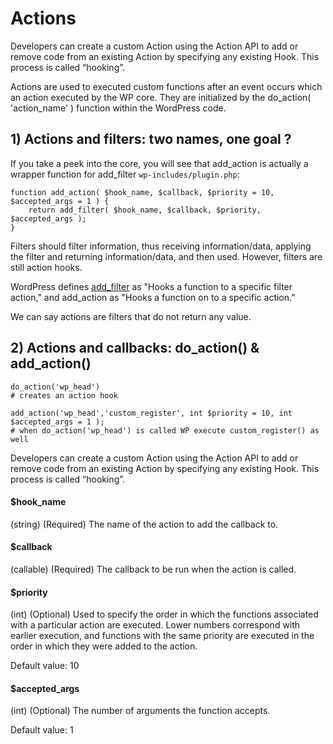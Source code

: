 # Actions

Developers can create a custom Action using the Action API to add or remove code from an existing Action by specifying any existing Hook. This process is called “hooking”.

Actions are used to executed custom functions after an event occurs which an action executed by the WP core. They are initialized by the do_action( 'action_name' ) function within the WordPress code.

## 1) Actions and filters: two names, one goal ?

If you take a peek into the core, you will see that add_action is actually a wrapper function for add_filter `wp-includes/plugin.php`:

```
function add_action( $hook_name, $callback, $priority = 10, $accepted_args = 1 ) {
	return add_filter( $hook_name, $callback, $priority, $accepted_args );
}
```
Filters should filter information, thus receiving information/data, applying the filter and returning information/data, and then used. However, filters are still action hooks.

WordPress defines [add_filter](https://developer.wordpress.org/reference/functions/add_filter/) as "Hooks a function to a specific filter action," and add_action as "Hooks a function on to a specific action."

We can say actions are filters that do not return any value. 

## 2) Actions and callbacks: do_action() & add_action()

```
do_action('wp_head')
# creates an action hook

add_action('wp_head','custom_register', int $priority = 10, int $accepted_args = 1 );
# when do_action('wp_head') is called WP execute custom_register() as well
```

Developers can create a custom Action using the Action API to add or remove code from an existing Action by specifying any existing Hook. This process is called “hooking”.

#### $hook_name
(string) (Required) The name of the action to add the callback to.

#### $callback
(callable) (Required) The callback to be run when the action is called.

#### $priority
(int) (Optional) Used to specify the order in which the functions associated with a particular action are executed. Lower numbers correspond with earlier execution, and functions with the same priority are executed in the order in which they were added to the action.

Default value: 10

#### $accepted_args
(int) (Optional) The number of arguments the function accepts.

Default value: 1
